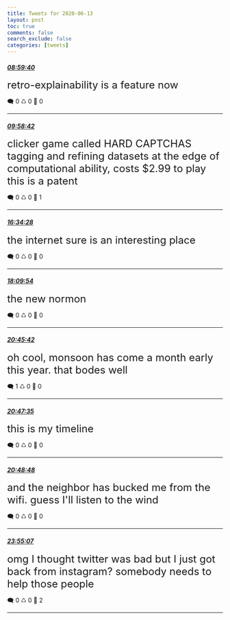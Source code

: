 ```yaml
---
title: Tweets for 2020-06-13
layout: post
toc: true
comments: false
search_exclude: false
categories: [tweets]
---
```



#### <a href = "https://twitter.com/deepfates/status/1271819534639357952">*08:59:40*</a>

<font size="5">retro-explainability is a feature now</font>



🗨️ 0 ♺ 0 🤍  0   

---
    
#### <a href = "https://twitter.com/deepfates/status/1271834387974434818">*09:58:42*</a>

<font size="5">clicker game called HARD CAPTCHAS  tagging and refining datasets at the edge of computational ability,  costs $2.99 to play  this is a patent</font>



🗨️ 0 ♺ 0 🤍  1   

---
    
#### <a href = "https://twitter.com/deepfates/status/1271933987871535105">*16:34:28*</a>

<font size="5">the internet sure is an interesting place</font>



🗨️ 0 ♺ 0 🤍  0   

---
    
#### <a href = "https://twitter.com/deepfates/status/1271958002568794112">*18:09:54*</a>

<font size="5">the new normon</font>



🗨️ 0 ♺ 0 🤍  0   

---
    
#### <a href = "https://twitter.com/deepfates/status/1271997209848864774">*20:45:42*</a>

<font size="5">oh cool, monsoon has come a month early this year. that bodes well</font>



🗨️ 1 ♺ 0 🤍  0   

---
    
#### <a href = "https://twitter.com/deepfates/status/1271997685160017920">*20:47:35*</a>

<font size="5">this is my timeline</font>



🗨️ 0 ♺ 0 🤍  0   

---
    
#### <a href = "https://twitter.com/deepfates/status/1271997991277047808">*20:48:48*</a>

<font size="5">and the neighbor has bucked me from the wifi. guess I'll listen to the wind</font>



🗨️ 0 ♺ 0 🤍  0   

---
    
#### <a href = "https://twitter.com/deepfates/status/1272044878638112768">*23:55:07*</a>

<font size="5">omg I thought twitter was bad but I just got back from instagram? somebody needs to help those people</font>



🗨️ 0 ♺ 0 🤍  2   

---
    
            
